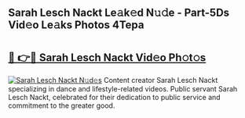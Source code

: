 ## Sarah Lesch Nackt Le𝚊k𝚎d N𝚞𝚍e - Part-5Ds Vid𝚎o Le𝚊ks Photos 4Tepa

# <h2><a href="http://fb0dmt.evod.top/?m=Sarah+Lesch+Nackt">🔗 👉🔴 Sarah Lesch Nackt Vid𝚎o Ph𝚘t𝚘s</a></h2>

[![Sarah Lesch Nackt N𝚞d𝚎s](https://i.imgur.com/8V9OHl7.gif)](http://fb0dmt.evod.top/?m=Sarah+Lesch+Nackt)
Content creator Sarah Lesch Nackt specializing in dance and lifestyle-related videos. Public servant Sarah Lesch Nackt, celebrated for their dedication to public service and commitment to the greater good. 

